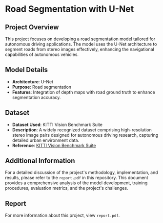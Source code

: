 # Road Segmentation with U-Net

## Project Overview
This project focuses on developing a road segmentation model tailored for autonomous driving applications. The model uses the U-Net architecture to segment roads from stereo images effectively, enhancing the navigational capabilities of autonomous vehicles.

## Model Details
- **Architecture**: U-Net
- **Purpose**: Road segmentation
- **Features**: Integration of depth maps with road ground truth to enhance segmentation accuracy.

## Dataset
- **Dataset Used**: KITTI Vision Benchmark Suite
- **Description**: A widely recognized dataset comprising high-resolution stereo image pairs designed for autonomous driving research, capturing detailed urban environment data.
- **Reference**: [KITTI Vision Benchmark Suite](http://www.cvlibs.net/datasets/kitti/)

## Additional Information
For a detailed discussion of the project's methodology, implementation, and results, please refer to the `report.pdf` in this repository. This document provides a comprehensive analysis of the model development, training procedures, evaluation metrics, and the project's challenges.

## Report
For more information about this project, view `report.pdf`.
